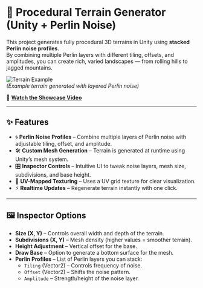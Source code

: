 # 🌄 Procedural Terrain Generator (Unity + Perlin Noise)

This project generates fully procedural 3D terrains in Unity using **stacked Perlin noise profiles**.  
By combining multiple Perlin layers with different tiling, offsets, and amplitudes, you can create rich, varied landscapes — from rolling hills to jagged mountains.  

![Terrain Example](docs/screenshot.png)  
*(Example terrain generated with layered Perlin noise)*

🎥 **[Watch the Showcase Video](https://your-video-link-here.com)**

---

## ✨ Features
- 🌀 **Perlin Noise Profiles** – Combine multiple layers of Perlin noise with adjustable tiling, offset, and amplitude.  
- 🛠️ **Custom Mesh Generation** – Terrain is generated at runtime using Unity’s mesh system.  
- 🎛️ **Inspector Controls** – Intuitive UI to tweak noise layers, mesh size, subdivisions, and base height.  
- 🎨 **UV-Mapped Texturing** – Uses a UV grid texture for clear visualization.  
- ⚡ **Realtime Updates** – Regenerate terrain instantly with one click.

---

## 🖼️ Inspector Options
- **Size (X, Y)** – Controls overall width and depth of the terrain.  
- **Subdivisions (X, Y)** – Mesh density (higher values = smoother terrain).  
- **Height Adjustment** – Vertical offset for the base.  
- **Draw Base** – Option to generate a bottom surface for the mesh.  
- **Perlin Profiles** – List of Perlin layers you can stack:
  - `Tiling` (Vector2) – Controls frequency of noise.  
  - `Offset` (Vector2) – Shifts the noise pattern.  
  - `Amplitude` – Strength/height of the noise layer.  
